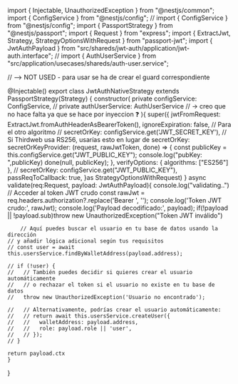 import { Injectable, UnauthorizedException } from "@nestjs/common";
import { ConfigService } from "@nestjs/config";
// import { ConfigService } from "@nestjs/config";
import { PassportStrategy } from "@nestjs/passport";
import { Request } from "express";
import { ExtractJwt, Strategy, StrategyOptionsWithRequest } from "passport-jwt";
import { JwtAuthPayload } from "src/shareds/jwt-auth/application/jwt-auth.interface";
// import { AuthUserService } from "src/application/usecases/shareds/auth-user.service";

// --> NOT USED - para usar se ha de crear el guard correspondiente

@Injectable()
export class JwtAuthNativeStrategy extends PassportStrategy(Strategy) {
constructor(
private configService: ConfigService,
// private authUserService: AuthUserService // -> creo que no hace falta ya que se hace por inyeccion ❓
){
super({
jwtFromRequest: ExtractJwt.fromAuthHeaderAsBearerToken(),
ignoreExpiration: false,
// Para el otro algoritmo
// secretOrKey: configService.get<string>('JWT_SECRET_KEY'),
// Si Thirdweb usa RS256, usarías esto en lugar de secretOrKey:
secretOrKeyProvider: (request, rawJwtToken, done) => {
const publicKey = this.configService.get<string>("JWT_PUBLIC_KEY");
console.log("pubKey: ",publicKey)
done(null, publicKey);
},
verifyOptions: {
algorithms: ["ES256"]
},
// secretOrKey: configService.get<string>("JWT_PUBLIC_KEY"),
passReqToCallback: true,
}as StrategyOptionsWithRequest)
}
async validate(req:Request, payload: JwtAuthPayload){
console.log("validating..")
// Acceder al token JWT crudo
const rawJwt = req.headers.authorization?.replace('Bearer ', '');
console.log('Token JWT crudo:', rawJwt);
console.log('Payload decodificado:', payload);
if(!payload || !payload.sub)throw new UnauthorizedException("Token JWT inválido")

        // Aquí puedes buscar el usuario en tu base de datos usando la dirección
    // y añadir lógica adicional según tus requisitos
    // const user = await this.usersService.findByWalletAddress(payload.address);

    // if (!user) {
    //   // También puedes decidir si quieres crear el usuario automáticamente
    //   // o rechazar el token si el usuario no existe en tu base de datos
    //   throw new UnauthorizedException('Usuario no encontrado');

    //   // Alternativamente, podrías crear el usuario automáticamente:
    //   // return await this.usersService.createUser({
    //   //   walletAddress: payload.address,
    //   //   role: payload.role || 'user',
    //   // });
    // }

    return payload.ctx
    }

}
